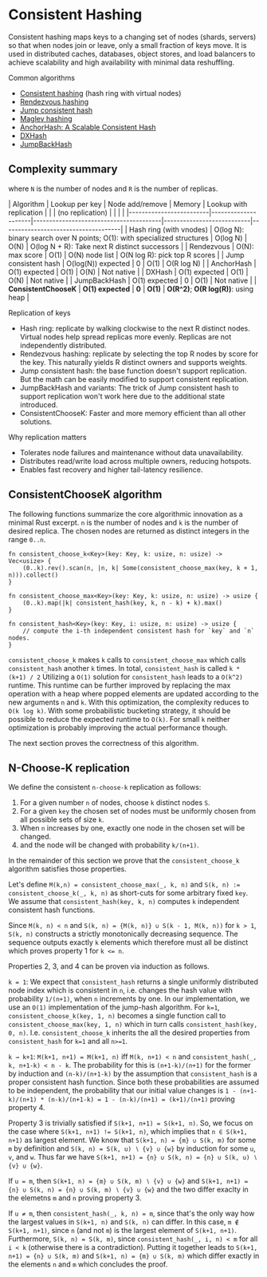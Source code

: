 # Consistent Hashing

Consistent hashing maps keys to a changing set of nodes (shards, servers) so that when nodes join or leave, only a small fraction of keys move. It is used in distributed caches, databases, object stores, and load balancers to achieve scalability and high availability with minimal data reshuffling.

Common algorithms
- [Consistent hashing](https://en.wikipedia.org/wiki/Consistent_hashing) (hash ring with virtual nodes)
- [Rendezvous hashing](https://en.wikipedia.org/wiki/Rendezvous_hashing)
- [Jump consistent hash](https://arxiv.org/pdf/1406.2294)
- [Maglev hashing](https://research.google/pubs/pub44824) 
- [AnchorHash: A Scalable Consistent Hash](https://arxiv.org/abs/1812.09674)
- [DXHash](https://arxiv.org/abs/2107.07930)
- [JumpBackHash](https://arxiv.org/abs/2403.18682)

## Complexity summary

where `N` is the number of nodes and `R` is the number of replicas.

| Algorithm               | Lookup per key      | Node add/remove                        | Memory                    | Lookup with replication             |
|                         | (no replication)    |                                        |                           |                                     |
|-------------------------|---------------------|----------------------------------------|---------------------------|-------------------------------------|
| Hash ring (with vnodes) | O(log N): binary search over N points; O(1): with specialized structures | O(log N) | O(N) | O(log N + R): Take next R distinct successors |
| Rendezvous              | O(N): max score     | O(1)                                   | O(N) node list            | O(N log R): pick top R scores       |
| Jump consistent hash    | O(log(N)) expected  | 0                                      | O(1)                      | O(R log N)                          |
| AnchorHash              | O(1) expected       | O(1)                                   | O(N)                      | Not native                          |
| DXHash                  | O(1) expected       | O(1)                                   | O(N)                      | Not native                          |
| JumpBackHash            | O(1) expected       | 0                                      | O(1)                      | Not native                          |
| **ConsistentChooseK**   | **O(1) expected**   | **0**                                  | **O(1)**                  | **O(R^2)**; **O(R log(R))**: using heap |

Replication of keys
- Hash ring: replicate by walking clockwise to the next R distinct nodes. Virtual nodes help spread replicas more evenly. Replicas are not independently distributed. 
- Rendezvous hashing: replicate by selecting the top R nodes by score for the key. This naturally yields R distinct owners and supports weights.
- Jump consistent hash: the base function doesn't support replication. But the math can be easily modified to support consistent replication.
- JumpBackHash and variants: The trick of Jump consistent hash to support replication won't work here due to the additional state introduced.
- ConsistentChooseK: Faster and more memory efficient than all other solutions.

Why replication matters
- Tolerates node failures and maintenance without data unavailability.
- Distributes read/write load across multiple owners, reducing hotspots.
- Enables fast recovery and higher tail-latency resilience.

## ConsistentChooseK algorithm

The following functions summarize the core algorithmic innovation as a minimal Rust excerpt.
`n` is the number of nodes and `k` is the number of desired replica.
The chosen nodes are returned as distinct integers in the range `0..n`.

```
fn consistent_choose_k<Key>(key: Key, k: usize, n: usize) -> Vec<usize> {
    (0..k).rev().scan(n, |n, k| Some(consistent_choose_max(key, k + 1, n))).collect()
}

fn consistent_choose_max<Key>(key: Key, k: usize, n: usize) -> usize {
    (0..k).map(|k| consistent_hash(key, k, n - k) + k).max()
}

fn consistent_hash<Key>(key: Key, i: usize, n: usize) -> usize {
    // compute the i-th independent consistent hash for `key` and `n` nodes.
}
```

`consistent_choose_k` makes `k` calls to `consistent_choose_max` which calls `consistent_hash` another `k` times.
In total, `consistent_hash` is called `k * (k+1) / 2` Utilizing a `O(1)` solution for `consistent_hash` leads to a `O(k^2)` runtime.
This runtime can be further improved by replacing the max operation with a heap where popped elements are updated according to the new arguments `n` and `k`.
With this optimization, the complexity reduces to `O(k log k)`.
With some probabilistic bucketing strategy, it should be possible to reduce the expected runtime to `O(k)`.
For small `k` neither optimization is probably improving the actual performance though.

The next section proves the correctness of this algorithm.

## N-Choose-K replication

We define the consistent `n-choose-k` replication as follows:

1. For a given number `n` of nodes, choose `k` distinct nodes `S`.
2. For a given `key` the chosen set of nodes must be uniformly chosen from all possible sets of size `k`.
3. When `n` increases by one, exactly one node in the chosen set will be changed.
4. and the node will be changed with probability `k/(n+1)`.

In the remainder of this section we prove that the `consistent_choose_k` algorithm satisfies those properties.

Let's define `M(k,n) = consistent_choose_max(_, k, n)` and `S(k, n) := consistent_choose_k(_, k, n)` as short-cuts for some arbitrary fixed `key`.
We assume that `consistent_hash(key, k, n)` computes `k` independent consistent hash functions.

Since `M(k, n) < n` and `S(k, n) = {M(k, n)} ∪ S(k - 1, M(k, n))` for `k > 1`, `S(k, n)` constructs a strictly monotonically decreasing sequence. The sequence outputs exactly `k` elements which therefore must all be distinct which proves property 1 for `k <= n`.

Properties 2, 3, and 4 can be proven via induction as follows.

`k = 1`: We expect that `consistent_hash` returns a single uniformly distributed node index which is consistent in `n`, i.e. changes the hash value with probability `1/(n+1)`, when `n` increments by one. In our implementation, we use an `O(1)` implementation of the jump-hash algorithm. For `k=1`, `consistent_choose_k(key, 1, n)` becomes a single function call to `consistent_choose_max(key, 1, n)` which in turn calls `consistent_hash(key, 0, n)`. I.e. `consistent_choose_k` inherits the all the desired properties from `consistent_hash` for `k=1` and all `n>=1`.

`k → k+1`: `M(k+1, n+1) = M(k+1, n)` iff `M(k, n+1) < n` and `consistent_hash(_, k, n+1-k) < n - k`. The probability for this is `(n+1-k)/(n+1)` for the former by induction and `(n-k)/(n+1-k)` by the assumption that `consistent_hash` is a proper consistent hash function. Since both these probabilities are assumed to be independent, the probability that our initial value changes is `1 - (n+1-k)/(n+1) * (n-k)/(n+1-k) = 1 - (n-k)/(n+1) = (k+1)/(n+1)` proving property 4.

Property 3 is trivially satisfied if `S(k+1, n+1) = S(k+1, n)`. So, we focus on the case where `S(k+1, n+1) != S(k+1, n)`, which implies that `n ∈ S(k+1, n+1)` as largest element.
We know that `S(k+1, n) = {m} ∪ S(k, m)` for some `m` by definition and `S(k, n) = S(k, u) ∖ {v} ∪ {w}` by induction for some `u`, `v`, and `w`. Thus far we have `S(k+1, n+1) = {n} ∪ S(k, n) = {n} ∪ S(k, u) ∖ {v} ∪ {w}`.

If `u = m`, then `S(k+1, n) = {m} ∪ S(k, m) ∖ {v} ∪ {w}` and `S(k+1, n+1) = {n} ∪ S(k, n) = {n} ∪ S(k, m) ∖ {v} ∪ {w}` and the two differ exaclty in the elemetns `m` and `n` proving property 3.

If `u ≠ m`, then `consistent_hash(_, k, n) = m`, since that's the only way how the largest values in `S(k+1, n)` and `S(k, n)` can differ. In this case, `m ∉ S(k+1, n+1)`, since `n` (and not `m`) is the largest element of `S(k+1, n+1)`. Furthermore, `S(k, n) = S(k, m)`, since `consistent_hash(_, i, n) < m` for all `i < k` (otherwise there is a contradiction).
Putting it together leads to `S(k+1, n+1) = {n} ∪ S(k, m)` and `S(k+1, n) = {m} ∪ S(k, m)` which differ exactly in the elements `n` and `m` which concludes the proof.